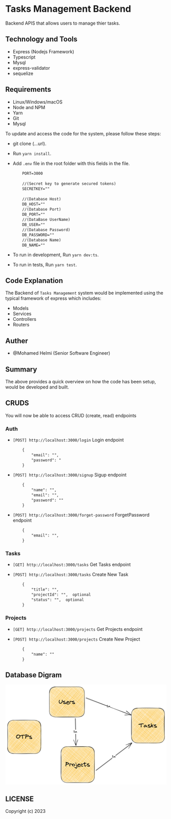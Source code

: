 # Tasks Management Backend

Backend APIS that allows users to manage thier tasks.

## Technology and Tools

-   Express (Nodejs Framework)
-   Typescript
-   Mysql
-   express-validator
-   sequelize

## Requirements

-   Linux/Windows/macOS
-   Node and NPM
-   Yarn
-   Git
-   Mysql

To update and access the code for the system, please follow these steps:

-   git clone (...url).
-   Run `yarn install`.
-   Add `.env` file in the root folder with this fields in the file.
  
    ```
        PORT=3000

        //(Secret key to generate secured tokens)
        SECRETKEY="" 
        
        //(Database Host)
        DB_HOST="" 
        //(Database Port)
        DB_PORT=""
        //(DataBase UserName)
        DB_USER=""
        //(Database Password)
        DB_PASSWORD="" 
        //(Database Name)
        DB_NAME=""
    ```

-   To run in development, Run `yarn dev:ts`.

-   To run in tests, Run `yarn test`.

## Code Explanation

The Backend of ```Tasks Management``` system would be implemented using the typical framework of express which includes:

-   Models
-   Services
-   Controllers
-   Routers

## Auther

-   @Mohamed Helmi (Senior Software Engineer)

## Summary

The above provides a quick overview on how the code has been setup, would be developed and built.

## CRUDS

You will now be able to access CRUD (create, read) endpoints

### Auth

  - `[POST] http://localhost:3000/login` Login endpoint
  
    ```
        {
            "email": "",
            "password": "
        }
    ```

  - `[POST] http://localhost:3000/signup` Sigup endpoint
  
    ```
        {
            "name": "",   
            "email": "",
            "password": ""
        }
    ```

  - `[POST] http://localhost:3000/forget-password` ForgetPassword endpoint
  
    ```
        {  
            "email": "",
        }
    ```

### Tasks

  - `[GET] http://localhost:3000/tasks` Get Tasks endpoint
  
  - `[POST] http://localhost:3000/tasks` Create New Task
  
    ```
        {
            "title": "",
            "projectId": "",  optional
            "status": "",  optional
        }
    ```

### Projects

  - `[GET] http://localhost:3000/projects` Get Projects endpoint
  - `[POST] http://localhost:3000/projects` Create New Project
  
    ```
        {
            "name": ""
        }
    ```



## Database Digram

!["DB Schema"](https://github.com/mohamedhelmi70/tasks-management/blob/master/assets/DB_Schema.png?raw=true "DB Schema")

## LICENSE
Copyright (c) 2023
